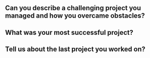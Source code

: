 ## Can you describe a challenging project you managed and how you overcame obstacles?  
## What was your most successful project?
## Tell us about the last project you worked on?
